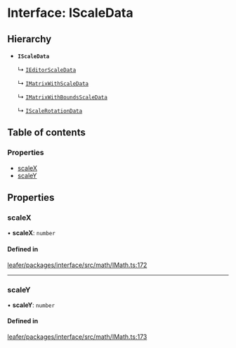 # Interface: IScaleData

## Hierarchy

- **`IScaleData`**

  ↳ [`IEditorScaleData`](IEditorScaleData.md)

  ↳ [`IMatrixWithScaleData`](IMatrixWithScaleData.md)

  ↳ [`IMatrixWithBoundsScaleData`](IMatrixWithBoundsScaleData.md)

  ↳ [`IScaleRotationData`](IScaleRotationData.md)

## Table of contents

### Properties

- [scaleX](IScaleData.md#scalex)
- [scaleY](IScaleData.md#scaley)

## Properties

### scaleX

• **scaleX**: `number`

#### Defined in

[leafer/packages/interface/src/math/IMath.ts:172](https://github.com/leaferjs/leafer/blob/985f85e/packages/interface/src/math/IMath.ts#L172)

___

### scaleY

• **scaleY**: `number`

#### Defined in

[leafer/packages/interface/src/math/IMath.ts:173](https://github.com/leaferjs/leafer/blob/985f85e/packages/interface/src/math/IMath.ts#L173)
